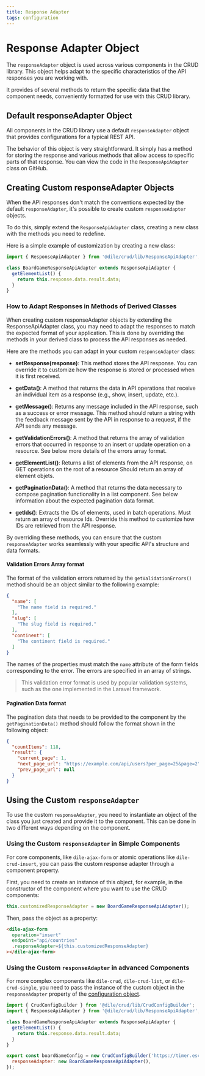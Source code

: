```yaml
---
title: Response Adapter
tags: configuration
---
```


# Response Adapter Object

The `responseAdapter` object is used across various components in the CRUD library. This object helps adapt to the specific characteristics of the API responses you are working with.

It provides of several methods to return the specific data that the component needs, conveniently formatted for use with this CRUD library.

## Default responseAdapter Object

All components in the CRUD library use a default `responseAdapter` object that provides configurations for a typical REST API.

The behavior of this object is very straightforward. It simply has a method for storing the response and various methods that allow access to specific parts of that response. You can view the code in the `ResponseApiAdapter` class on GitHub.


## Creating Custom responseAdapter Objects

When the API responses don't match the conventions expected by the default `responseAdapter`, it's possible to create custom `responseAdapter` objects.

To do this, simply extend the `ResponseApiAdapter` class, creating a new class with the methods you need to redefine.

Here is a simple example of customization by creating a new class:

```javascript
import { ResponseApiAdapter } from '@dile/crud/lib/ResponseApiAdapter';

class BoardGameResponseApiAdapter extends ResponseApiAdapter {
  getElementList() {
    return this.response.data.result.data;
  }
}
```

### How to Adapt Responses in Methods of Derived Classes

When creating custom responseAdapter objects by extending the ResponseApiAdapter class, you may need to adapt the responses to match the expected format of your application. This is done by overriding the methods in your derived class to process the API responses as needed.

Here are the methods you can adapt in your custom `responseAdapter` class:

- **setResponse(response)**: This method stores the API response. You can override it to customize how the response is stored or processed when it is first received.

- **getData()**: A method that returns the data in API operations that receive an individual item as a response (e.g., show, insert, update, etc.).

- **getMessage()**: Returns any message included in the API response, such as a success or error message. This method should return a string with the feedback message sent by the API in response to a request, if the API sends any message.

- **getValidationErrors()**: A method that returns the array of validation errors that occurred in response to an insert or update operation on a resource. See below more details of the errors array format.

- **getElementList()**: Returns a list of elements from the API response, on GET operations on the root of a resource Should return an array of element objets.

- **getPaginationData()**: A method that returns the data necessary to compose pagination functionality in a list component. See below information about the expected pagination data format.

- **getIds()**: Extracts the IDs of elements, used in batch operations. Must return an array of resource Ids. Override this method to customize how IDs are retrieved from the API response. 

By overriding these methods, you can ensure that the custom `responseAdapter` works seamlessly with your specific API's structure and data formats.

#### Validation Errors Array format

The format of the validation errors returned by the `getValidationErrors()` method should be an object similar to the following example:

```json
{
  "name": [
    "The name field is required."
  ],
  "slug": [
    "The slug field is required."
  ],
  "continent": [
    "The continent field is required."
  ]
}
```

The names of the properties must match the `name` attribute of the form fields corresponding to the error. The errors are specified in an array of strings.

> This validation error format is used by popular validation systems, such as the one implemented in the Laravel framework.


#### Pagination Data format

The pagination data that needs to be provided to the component by the `getPaginationData()` method should follow the format shown in the following object:

```json
{
  "countItems": 118,
  "result": {
    "current_page": 1,
    "next_page_url": "https://example.com/api/users?per_page=25&page=2",
    "prev_page_url": null
  }
}
```

## Using the Custom `responseAdapter`

To use the custom `responseAdapter`, you need to instantiate an object of the class you just created and provide it to the component. This can be done in two different ways depending on the component.

### Using the Custom `responseAdapter` in Simple Components

For core components, like `dile-ajax-form` or atomic operations like `dile-crud-insert`, you can pass the custom response adapter through a component property.

First, you need to create an instance of this object, for example, in the constructor of the component where you want to use the CRUD components:

```javascript
this.customizedResponseAdapter = new BoardGameResponseApiAdapter();
```

Then, pass the object as a property:

```html
<dile-ajax-form
  operation="insert"
  endpoint="api/countries"
  .responseAdapter=${this.customizedResponseAdapter}
></dile-ajax-form>
```

### Using the Custom `responseAdapter` in advanced Components

For more complex components like `dile-crud`, `dile-crud-list`, or `dile-crud-single`, you need to pass the instance of the custom object in the `responseAdapter` property of the [configuration object](/crud/resource-config/).

```javascript
import { CrudConfigBuilder } from '@dile/crud/lib/CrudConfigBuilder';
import { ResponseApiAdapter } from '@dile/crud/lib/ResponseApiAdapter';

class BoardGameResponseApiAdapter extends ResponseApiAdapter {
  getElementList() {
    return this.response.data.result.data;
  }
}

export const boardGameConfig = new CrudConfigBuilder('https://timer.escuelait.com/api/board-games', {
  responseAdapter: new BoardGameResponseApiAdapter(),
});
```




